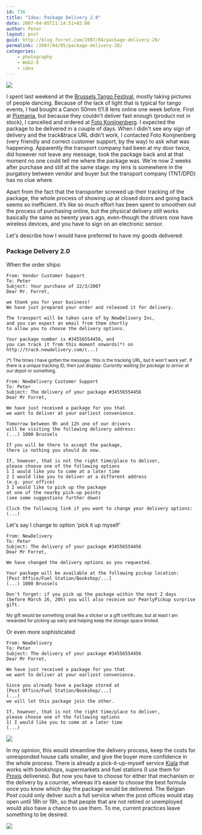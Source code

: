 ```yaml
---
id: 736
title: "Idea: Package Delivery 2.0"
date: 2007-04-05T11:14:51+02:00
author: Peter
layout: post
guid: http://blog.forret.com/2007/04/package-delivery-20/
permalink: /2007/04/05/package-delivery-20/
categories:
    - photography
    - Web2.0
    - idea
---
```

![](https://farm1.static.flickr.com/186/441738816_284b901a58.jpg)

I spent last weekend at the [Brussels Tango Festival](http://blog.brusselstangofestival.be/), mostly taking pictures of people dancing. Because of the lack of light that is typical for tango events, I had bought a Canon 50mm f/1.8 lens online one week before. First at [Pixmania](http://www.pixmania.be), but because they couldn't deliver fast enough (product not in stock), I cancelled and ordered at [Foto Konijnenberg](http://www.fotokonijnenberg.nl/). I expected the package to be delivered in a couple of days. When I didn't see any sign of delivery and the track&trace URL didn't work, I contacted Foto Konijnenberg (very friendly and correct customer support, by the way) to ask what was happening. Apparently the transport company had been at my door twice, did however not leave any message, took the package back and at that moment no one could tell me where the package was. We're now 2 weeks after purchase and still at the same stage: my lens is somewhere in the purgatory between vendor and buyer but the transport company (TNT/DPD) has no clue where.

Apart from the fact that the transporter screwed up their tracking of the package, the whole process of showing up at closed doors and going back seems so inefficient. It&#8217;s like so much effort has been spent to smoothen out the process of purchasing online, but the physical delivery still works basically the same as twenty years ago, even-though the drivers now have wireless devices, and you have to sign on an electronic sensor.

Let's describe how I would have preferred to have my goods delivered: 

### Package Delivery 2.0

When the order ships:

    From: Vendor Customer Support
    To: Peter
    Subject: Your purchase of 22/3/2007
    Dear Mr. Forret,
    
    we thank you for your business! 
    We have just prepared your order and released it for delivery.
    
    The transport will be taken care of by NewDelivery Inc, 
    and you can expect an email from them shortly 
    to allow you to choose the delivery options.
    
    Your package number is #34556554456, and
    you can track it from this moment onwards(*) on
    http://track.newdelivery.com/(...)

    
<small>(*) The times I have gotten the message: 'this is the tracking URL, but it won't work yet'. If there is a unique tracking ID, then just display: _Currently waiting for package to arrive at our depot_ or something.</small>
    
    From: NewDelivery Customer Support
    To: Peter
    Subject: The delivery of your package #34556554456
    Dear Mr Forret,
    
    We have just received a package for you that 
    we want to deliver at your earliest convenience.
    
    Tomorrow between 9h and 12h one of our drivers
    will be visiting the following delivery address:
    (...) 1000 Brussels
    
    If you will be there to accept the package, 
    there is nothing you should do now.
    
    If, however, that is not the right time/place to deliver, 
    please choose one of the following options
    1 I would like you to come at a later time
    2 I would like you to deliver at a different address 
    (e.g. your office)
    3 I would like to pick up the package 
    at one of the nearby pick-up points
    (see some suggestions further down)
    
    Click the following link if you want to change your delivery options:
    (...)


Let's say I change to option 'pick it up myself'

    From: NewDelivery
    To: Peter
    Subject: The delivery of your package #34556554456
    Dear Mr Forret,
    
    We have changed the delivery options as you requested.
    
    Your package will be available at the following pickup location:
    [Post Office/Fuel Station/Bookshop/...]
    (...) 1000 Brussels
    
    Don't forget: if you pick up the package within the next 2 days 
    (before March 26, 20h) you will also receive our PearlyPickup surprise gift.

        
<small>My gift would be something small like a sticker or a gift certificate, but at least I am rewarded for picking up early and helping keep the storage space limited.</small> </li> 
        
Or even more sophisticated 

    From: NewDelivery
    To: Peter
    Subject: The delivery of your package #34556554456
    Dear Mr Forret,
    
    We have just received a package for you that 
    we want to deliver at your earliest convenience.
    
    Since you already have a package stored at
    [Post Office/Fuel Station/Bookshop/...]
    (...)
    we will let this package join the other.
    
    If, however, that is not the right time/place to deliver, 
    please choose one of the following options
    1) I would like you to come at a later time
    (...)

![](https://farm1.static.flickr.com/172/440372274_ccb255564f_m.jpg)

In my opinion, this would streamline the delivery process, keep the costs for unresponded house calls smaller, and give the buyer more confidence in the whole process. There is already a pick-it-up-myself service [Kiala](http://www.kiala.be/) that works with bookshops, supermarkets and fuel stations (I use them for [Proxis](http://www.proxis.com) deliveries). But now you have to choose for either that mechanism or the delivery by a courrier, whereas it&#8217;s easier to choose the best formula once you know which day the package would be delivered. The Belgian Post could only deliver such a full service when the post offices would stay open until 18h or 19h, so that people that are not retired or unemployed would also have a chance to use them. To me, current practices leave something to be desired.

![](https://farm1.static.flickr.com/197/441741375_9564652529.jpg)
